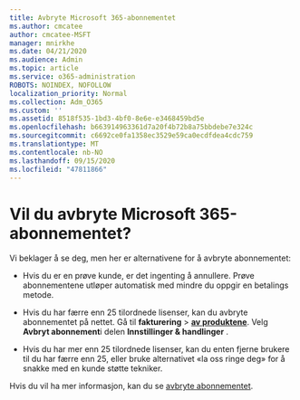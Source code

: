 ```yaml
---
title: Avbryte Microsoft 365-abonnementet
ms.author: cmcatee
author: cmcatee-MSFT
manager: mnirkhe
ms.date: 04/21/2020
ms.audience: Admin
ms.topic: article
ms.service: o365-administration
ROBOTS: NOINDEX, NOFOLLOW
localization_priority: Normal
ms.collection: Adm_O365
ms.custom: ''
ms.assetid: 8518f535-1bd3-4bf0-8e6e-e3468459bd5e
ms.openlocfilehash: b663914963361d7a20f4b72b8a75bbdebe7e324c
ms.sourcegitcommit: c6692ce0fa1358ec3529e59ca0ecdfdea4cdc759
ms.translationtype: MT
ms.contentlocale: nb-NO
ms.lasthandoff: 09/15/2020
ms.locfileid: "47811866"
---
```

# <a name="cancelling-your-microsoft-365-subscription"></a>Vil du avbryte Microsoft 365-abonnementet?

Vi beklager å se deg, men her er alternativene for å avbryte abonnementet:
  
- Hvis du er en prøve kunde, er det ingenting å annullere. Prøve abonnementene utløper automatisk med mindre du oppgir en betalings metode.

- Hvis du har færre enn 25 tilordnede lisenser, kan du avbryte abonnementet på nettet. Gå til **fakturering** \> **[av produktene](https://go.microsoft.com/fwlink/p/?linkid=842054)**. Velg **Avbryt abonnement**i delen **Innstillinger & handlinger** .

- Hvis du har mer enn 25 tilordnede lisenser, kan du enten fjerne brukere til du har færre enn 25, eller bruke alternativet «la oss ringe deg» for å snakke med en kunde støtte tekniker.

Hvis du vil ha mer informasjon, kan du se [avbryte abonnementet](https://docs.microsoft.com/microsoft-365/commerce/subscriptions/cancel-your-subscription).